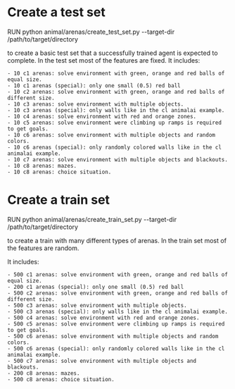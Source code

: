 # Create a test set

RUN python animal/arenas/create_test_set.py --target-dir /path/to/target/directory

to create a basic test set that a successfully trained agent is expected to complete.
In the test set most of the features are fixed.
It includes:

    - 10 c1 arenas: solve environment with green, orange and red balls of equal size.
    - 10 c1 arenas (special): only one small (0.5) red ball
    - 10 c2 arenas: solve environment with green, orange and red balls of different size.
    - 10 c3 arenas: solve environment with multiple objects.
    - 10 c3 arenas (special): only walls like in the cl animalai example.
    - 10 c4 arenas: solve environment with red and orange zones.
    - 10 c5 arenas: solve environment were climbing up ramps is required to get goals.
    - 10 c6 arenas: solve environment with multiple objects and random colors.
    - 10 c6 arenas (special): only randomly colored walls like in the cl animalai example.
    - 10 c7 arenas: solve environment with multiple objects and blackouts.
    - 10 c8 arenas: mazes.
    - 10 c8 arenas: choice situation.

# Create a train set

RUN python animal/arenas/create_train_set.py --target-dir /path/to/target/directory

to create a train with many different types of arenas. In the train set most of the features are random.

It includes:

    - 500 c1 arenas: solve environment with green, orange and red balls of equal size.
    - 200 c1 arenas (special): only one small (0.5) red ball
    - 500 c2 arenas: solve environment with green, orange and red balls of different size.
    - 500 c3 arenas: solve environment with multiple objects.
    - 500 c3 arenas (special): only walls like in the cl animalai example.
    - 500 c4 arenas: solve environment with red and orange zones.
    - 500 c5 arenas: solve environment were climbing up ramps is required to get goals.
    - 500 c6 arenas: solve environment with multiple objects and random colors.
    - 500 c6 arenas (special): only randomly colored walls like in the cl animalai example.
    - 500 c7 arenas: solve environment with multiple objects and blackouts.
    - 200 c8 arenas: mazes.
    - 500 c8 arenas: choice situation.
